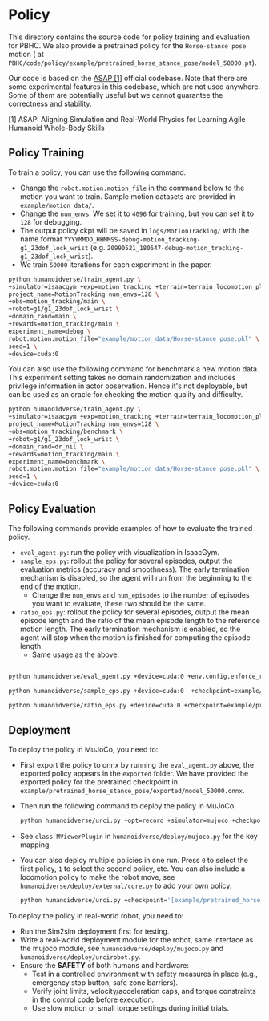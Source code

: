 
# Policy

This directory contains the source code for policy training and evaluation for PBHC. We also provide a pretrained policy for the `Horse-stance pose` motion ( at `PBHC/code/policy/example/pretrained_horse_stance_pose/model_50000.pt`).

Our code is based on the [ASAP [1]](https://github.com/LeCAR-Lab/ASAP) official codebase. Note that there are some experimental features in this codebase, which are not used anywhere. Some of them are potentially useful but we cannot guarantee the correctness and stability.

[1] ASAP: Aligning Simulation and Real-World Physics for Learning Agile Humanoid Whole-Body Skills 







## Policy Training
To train a policy, you can use the following command.
- Change the `robot.motion.motion_file` in the command below to the motion you want to train. Sample motion datasets are provided in `example/motion_data/`.
- Change the `num_envs`. We set it to `4096` for training, but you can set it to `128` for debugging.
- The output policy ckpt will be saved in `logs/MotionTracking/` with the name format `YYYYMMDD_HHMMSS-debug-motion_tracking-g1_23dof_lock_wrist` (e.g. `20990521_180647-debug-motion_tracking-g1_23dof_lock_wrist`).
- We train `50000` iterations for each experiment in the paper.


```bash
python humanoidverse/train_agent.py \
+simulator=isaacgym +exp=motion_tracking +terrain=terrain_locomotion_plane \
project_name=MotionTracking num_envs=128 \
+obs=motion_tracking/main \
+robot=g1/g1_23dof_lock_wrist \
+domain_rand=main \
+rewards=motion_tracking/main \
experiment_name=debug \
robot.motion.motion_file="example/motion_data/Horse-stance_pose.pkl" \
seed=1 \
+device=cuda:0
```

You can also use the following command for benchmark a new motion data. This experiment setting takes no domain randomization and includes privilege information in actor observation. Hence it's not deployable, but can be used as an oracle for checking the motion quality and difficulty.


```bash
python humanoidverse/train_agent.py \
+simulator=isaacgym +exp=motion_tracking +terrain=terrain_locomotion_plane \
project_name=MotionTracking num_envs=128 \
+obs=motion_tracking/benchmark \
+robot=g1/g1_23dof_lock_wrist \
+domain_rand=dr_nil \
+rewards=motion_tracking/main \
experiment_name=benchmark \
robot.motion.motion_file="example/motion_data/Horse-stance_pose.pkl" \
seed=1 \
+device=cuda:0
```


## Policy Evaluation
The following commands provide examples of how to evaluate the trained policy.
- `eval_agent.py`: run the policy with visualization in IsaacGym.
- `sample_eps.py`: rollout the policy for several episodes, output the evaluation metrics (accuracy and smoothness). The early termination mechanism is disabled, so the agent will run from the beginning to the end of the motion. 
  - Change the `num_envs` and `num_episodes` to the number of episodes you want to evaluate, these two should be the same.
- `ratio_eps.py`: rollout the policy for several episodes, output the mean episode length and the ratio of the mean episode length to the reference motion length. The early termination mechanism is enabled, so the agent will stop when the motion is finished for computing the episode length. 
  - Same usage as the above.

```bash

python humanoidverse/eval_agent.py +device=cuda:0 +env.config.enforce_randomize_motion_start_eval=False +checkpoint=example/pretrained_horse_stance_pose/model_50000.pt

python humanoidverse/sample_eps.py +device=cuda:0  +checkpoint=example/pretrained_horse_stance_pose/model_50000.pt +num_envs=1 +num_episodes=1 +eps_eval_name=samtraj +opt=record

python humanoidverse/ratio_eps.py +device=cuda:0 +checkpoint=example/pretrained_horse_stance_pose/model_50000.pt +opt=record +num_envs=100 +num_episodes=100 +eps_eval_name=example
```

##  Deployment
To deploy the policy in MuJoCo, you need to:
- First export the policy to onnx by running the `eval_agent.py` above, the exported policy appears in the `exported` folder. We have provided the exported policy for the pretrained checkpoint in `example/pretrained_horse_stance_pose/exported/model_50000.onnx`.
- Then run the following command to deploy the policy in MuJoCo.

  ```bash
  python humanoidverse/urci.py +opt=record +simulator=mujoco +checkpoint=example/pretrained_horse_stance_pose/exported/model_50000.onnx
  ```

- See `class MViewerPlugin` in `humanoidverse/deploy/mujoco.py` for the key mapping.
- You can also deploy multiple policies in one run. Press `0` to select the first policy, `1` to select the second policy, etc. You can also include a locomotion policy to make the robot move, see `humanoidverse/deploy/external/core.py` to add your own policy.

  ```bash
  python humanoidverse/urci.py +checkpoint='[example/pretrained_horse_stance_pose/exported/model_50000.onnx,example/pretrained_horse_stance_pose/exported/model_50000.onnx]' +opt=record +simulator=mujoco
  ```

To deploy the policy in real-world robot, you need to:
- Run the Sim2sim deployment first for testing.
- Write a real-world deployment module for the robot, same interface as the mujoco module, see `humanoidverse/deploy/mujoco.py` and `humanoidverse/deploy/urcirobot.py`.
- Ensure the **SAFETY** of both humans and hardware:
  - Test in a controlled environment with safety measures in place (e.g., emergency stop button, safe zone barriers).
  - Verify joint limits, velocity/acceleration caps, and torque constraints in the control code before execution.
  - Use slow motion or small torque settings during initial trials.
